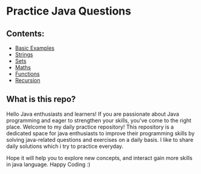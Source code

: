 # Practice Java Questions 

## Contents:
- [Basic Examples](#Basic-Examples) 
- [Strings](#Strings)
- [Sets](#Sets)
- [Maths](#Maths)
- [Functions](#Functions)
- [Recursion](#Recursion)

## What is this repo?
Hello Java enthusiasts and learners! If you are passionate about Java programming and eager to strengthen your skills, you've come to the right place. Welcome to my daily practice repository! This repository is a dedicated space for java enthusiasts to improve their programming skills by solving java-related questions and exercises on a daily basis. I like to share daily solutions which i try to practice everyday. 

Hope it will help you to explore new concepts, and interact gain more skills in java language. Happy Coding :)
